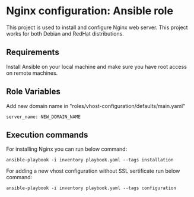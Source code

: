 # Nginx configuration: Ansible role
This project is used to install and configure Nginx web server. This project works for both Debian and RedHat distributions.

## Requirements
Install Ansible on your local machine and make sure you have root access on remote machines.

## Role Variables
Add new domain name in "roles/vhost-configuration/defaults/main.yaml"

`server_name: NEW_DOMAIN_NAME`
   
## Execution commands
For installing Nginx you can run below command:

`ansible-playbook -i inventory playbook.yaml --tags installation`

For adding a new vhost configuration without SSL sertificate run below command:

`ansible-playbook -i inventory playbook.yaml --tags configuration`

